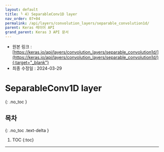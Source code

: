 ```yaml
---
layout: default
title: └ 4) SeparableConv1D layer
nav_order: 07+04
permalink: /api/layers/convolution_layers/separable_convolution1d/
parent: Keras 레이어 API
grand_parent: Keras 3 API 문서
---
```


* 원본 링크 : [https://keras.io/api/layers/convolution_layers/separable_convolution1d/](https://keras.io/api/layers/convolution_layers/separable_convolution1d/){:target="_blank"}
* 최종 수정일 : 2024-03-29

# SeparableConv1D layer
{: .no_toc }

## 목차
{: .no_toc .text-delta }

1. TOC
{:toc}

---
